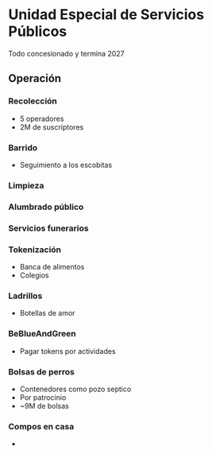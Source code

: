 # Unidad Especial de Servicios Públicos

Todo concesionado y termina 2027

## Operación

### Recolección

- 5 operadores
- 2M de suscriptores

### Barrido

- Seguimiento a los escobitas

### Limpieza

### Alumbrado público

### Servicios funerarios

### Tokenización

- Banca de alimentos
- Colegios

### Ladrillos

- Botellas de amor

### BeBlueAndGreen

- Pagar tokens por actividades

### Bolsas de perros

- Contenedores como pozo septico
- Por patrocinio
- ~9M de bolsas

### Compos en casa

- 